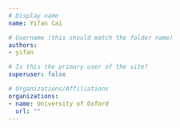 ```yaml
---
# Display name
name: Yifan Cai

# Username (this should match the folder name)
authors:
- yifan

# Is this the primary user of the site?
superuser: false

# Organizations/Affiliations
organizations:
- name: University of Oxford
  url: ""
---
```


